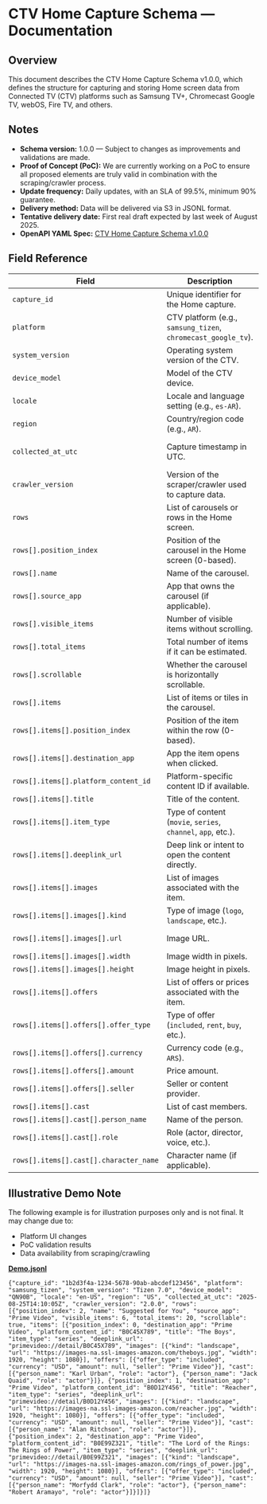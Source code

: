# CTV Home Capture Schema — Documentation

## Overview
This document describes the CTV Home Capture Schema v1.0.0, which defines the structure for capturing and storing Home screen data from Connected TV (CTV) platforms such as Samsung TV+, Chromecast Google TV, webOS, Fire TV, and others.

## Notes
- **Schema version:** 1.0.0 — Subject to changes as improvements and validations are made.
- **Proof of Concept (PoC):** We are currently working on a PoC to ensure all proposed elements are truly valid in combination with the scraping/crawler process.
- **Update frequency:** Daily updates, with an SLA of 99.5%, minimum 90% guarantee.
- **Delivery method:** Data will be delivered via S3 in JSONL format.
- **Tentative delivery date:** First real draft expected by last week of August 2025.
- **OpenAPI YAML Spec:** [CTV Home Capture Schema v1.0.0](https://github.com/Fabric-Data-IT/CTV-Home-Capture/blob/main/schema.yaml)

## Field Reference
| Field                                  | Description                                                   | Type                | Nullable |
| -------------------------------------- | ------------------------------------------------------------- | ------------------- | -------- |
| `capture_id`                           | Unique identifier for the Home capture.                       | string (UUID)       | No       |
| `platform`                             | CTV platform (e.g., `samsung_tizen`, `chromecast_google_tv`). | string (enum)       | No       |
| `system_version`                       | Operating system version of the CTV.                          | string              | Yes      |
| `device_model`                         | Model of the CTV device.                                      | string              | Yes      |
| `locale`                               | Locale and language setting (e.g., `es-AR`).                  | string              | Yes      |
| `region`                               | Country/region code (e.g., `AR`).                             | string              | Yes      |
| `collected_at_utc`                     | Capture timestamp in UTC.                                     | datetime (ISO 8601) | No       |
| `crawler_version`                      | Version of the scraper/crawler used to capture data.          | string              | Yes      |
| `rows`                                 | List of carousels or rows in the Home screen.                 | array               | No       |
| `rows[].position_index`                | Position of the carousel in the Home screen (0-based).        | integer             | No       |
| `rows[].name`                          | Name of the carousel.                                         | string              | Yes      |
| `rows[].source_app`                    | App that owns the carousel (if applicable).                   | string              | Yes      |
| `rows[].visible_items`                 | Number of visible items without scrolling.                    | integer             | Yes      |
| `rows[].total_items`                   | Total number of items if it can be estimated.                 | integer             | Yes      |
| `rows[].scrollable`                    | Whether the carousel is horizontally scrollable.              | boolean             | Yes      |
| `rows[].items`                         | List of items or tiles in the carousel.                       | array               | No       |
| `rows[].items[].position_index`        | Position of the item within the row (0-based).                | integer             | No       |
| `rows[].items[].destination_app`       | App the item opens when clicked.                              | string              | Yes      |
| `rows[].items[].platform_content_id`   | Platform-specific content ID if available.                    | string              | Yes      |
| `rows[].items[].title`                 | Title of the content.                                         | string              | Yes      |
| `rows[].items[].item_type`             | Type of content (`movie`, `series`, `channel`, `app`, etc.).  | string (enum)       | Yes      |
| `rows[].items[].deeplink_url`          | Deep link or intent to open the content directly.             | string (URL)        | Yes      |
| `rows[].items[].images`                | List of images associated with the item.                      | array               | Yes      |
| `rows[].items[].images[].kind`         | Type of image (`logo`, `landscape`, etc.).                    | string (enum)       | Yes      |
| `rows[].items[].images[].url`          | Image URL.                                                    | string (URL)        | Yes      |
| `rows[].items[].images[].width`        | Image width in pixels.                                        | integer             | Yes      |
| `rows[].items[].images[].height`       | Image height in pixels.                                       | integer             | Yes      |
| `rows[].items[].offers`                | List of offers or prices associated with the item.            | array               | Yes      |
| `rows[].items[].offers[].offer_type`   | Type of offer (`included`, `rent`, `buy`, etc.).              | string (enum)       | Yes      |
| `rows[].items[].offers[].currency`     | Currency code (e.g., `ARS`).                                  | string              | Yes      |
| `rows[].items[].offers[].amount`       | Price amount.                                                 | number              | Yes      |
| `rows[].items[].offers[].seller`       | Seller or content provider.                                   | string              | Yes      |
| `rows[].items[].cast`                  | List of cast members.                                         | array               | Yes      |
| `rows[].items[].cast[].person_name`    | Name of the person.                                           | string              | Yes      |
| `rows[].items[].cast[].role`           | Role (actor, director, voice, etc.).                          | string              | Yes      |
| `rows[].items[].cast[].character_name` | Character name (if applicable).                               | string              | Yes      |


## Illustrative Demo Note
The following example is for illustration purposes only and is not final.
It may change due to:

- Platform UI changes
- PoC validation results
- Data availability from scraping/crawling

**[Demo.jsonl](https://github.com/Fabric-Data-IT/CTV-Home-Capture/blob/main/demo.jsonl)**
```
{"capture_id": "1b2d3f4a-1234-5678-90ab-abcdef123456", "platform": "samsung_tizen", "system_version": "Tizen 7.0", "device_model": "QN90B", "locale": "en-US", "region": "US", "collected_at_utc": "2025-08-25T14:10:05Z", "crawler_version": "2.0.0", "rows": [{"position_index": 2, "name": "Suggested for You", "source_app": "Prime Video", "visible_items": 6, "total_items": 20, "scrollable": true, "items": [{"position_index": 0, "destination_app": "Prime Video", "platform_content_id": "B0C45X789", "title": "The Boys", "item_type": "series", "deeplink_url": "primevideo://detail/B0C45X789", "images": [{"kind": "landscape", "url": "https://images-na.ssl-images-amazon.com/theboys.jpg", "width": 1920, "height": 1080}], "offers": [{"offer_type": "included", "currency": "USD", "amount": null, "seller": "Prime Video"}], "cast": [{"person_name": "Karl Urban", "role": "actor"}, {"person_name": "Jack Quaid", "role": "actor"}]}, {"position_index": 1, "destination_app": "Prime Video", "platform_content_id": "B0D12Y456", "title": "Reacher", "item_type": "series", "deeplink_url": "primevideo://detail/B0D12Y456", "images": [{"kind": "landscape", "url": "https://images-na.ssl-images-amazon.com/reacher.jpg", "width": 1920, "height": 1080}], "offers": [{"offer_type": "included", "currency": "USD", "amount": null, "seller": "Prime Video"}], "cast": [{"person_name": "Alan Ritchson", "role": "actor"}]}, {"position_index": 2, "destination_app": "Prime Video", "platform_content_id": "B0E99Z321", "title": "The Lord of the Rings: The Rings of Power", "item_type": "series", "deeplink_url": "primevideo://detail/B0E99Z321", "images": [{"kind": "landscape", "url": "https://images-na.ssl-images-amazon.com/rings_of_power.jpg", "width": 1920, "height": 1080}], "offers": [{"offer_type": "included", "currency": "USD", "amount": null, "seller": "Prime Video"}], "cast": [{"person_name": "Morfydd Clark", "role": "actor"}, {"person_name": "Robert Aramayo", "role": "actor"}]}]}]}
```
